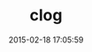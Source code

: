 ---
layout: post
title:  "clog"
repo:   "kswope/clog"
date:   2015-02-18 17:05:59
gemurl: http://github.com/kswope/clog
---